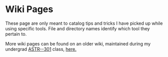 # Wiki Pages
These page are only meant to catalog tips and tricks I have picked up while using specific tools.  File and directory names identify which tool they pertain to.

More wiki pages can be found on an older wiki, maintained during my undergrad 
[ASTR--301](http://astr01.ifa.hawaii.edu/ay301/wiki/CMBlog) 
class, [here.](http://astr01.ifa.hawaii.edu/ay301/wiki/CM_useful_commands)
